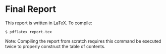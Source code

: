 Final Report
============

This report is written in LaTeX. To compile:

```shell
$ pdflatex report.tex
```

Note: Compiling the report from scratch requires this command be executed
twice to properly construct the table of contents.
